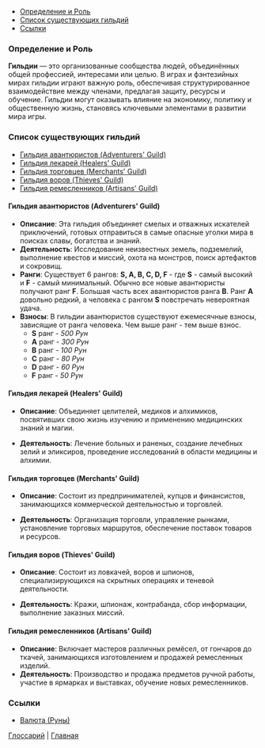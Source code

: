 - [Определение и Роль](#Определение%20и%20Роль)
- [Список существующих гильдий](#Список%20существующих%20гильдий)
- [Ссылки](#Ссылки)
### Определение и Роль

**Гильдии** — это организованные сообщества людей, объединённых общей профессией, интересами или целью. В играх и фэнтезийных мирах гильдии играют важную роль, обеспечивая структурированное взаимодействие между членами, предлагая защиту, ресурсы и обучение. Гильдии могут оказывать влияние на экономику, политику и общественную жизнь, становясь ключевыми элементами в развитии мира игры.

### Список существующих гильдий
- [Гильдия авантюристов (Adventurers' Guild)](#Гильдия%20авантюристов%20(Adventurers'%20Guild))
- [Гильдия лекарей (Healers' Guild)](#Гильдия%20лекарей%20(Healers'%20Guild))
- [Гильдия торговцев (Merchants' Guild)](#Гильдия%20торговцев%20(Merchants'%20Guild))
- [Гильдия воров (Thieves' Guild)](#Гильдия%20воров%20(Thieves'%20Guild))
- [Гильдия ремесленников (Artisans' Guild)](#Гильдия%20ремесленников%20(Artisans'%20Guild))

#### Гильдия авантюристов (Adventurers' Guild)

- **Описание**: Эта гильдия объединяет смелых и отважных искателей приключений, готовых отправиться в самые опасные уголки мира в поисках славы, богатства и знаний.
- **Деятельность**: Исследование неизвестных земель, подземелий, выполнение квестов и миссий, охота на монстров, поиск артефактов и сокровищ.
- **Ранги**: Существует 6 рангов: **S, A, B, C, D, F** - где **S** - самый высокий и **F** - самый минимальный. Обычно все новые авантюристы получают ранг **F**. Большая часть всех авантюристов ранга **B**. Ранг **A** довольно редкий, а человека с рангом **S** повстречать невероятная удача.
- **Взносы**: В гильдии авантюристов существуют ежемесячные взносы, зависящие от ранга человека. Чем выше ранг - тем выше взнос.
	- **S** ранг - *500 Рун*
	- **A** ранг - *300 Рун*
	- **B** ранг - *100 Рун*
	- **C** ранг - *80 Рун*
	- **D** ранг - *60 Рун*
	- **F** ранг - *50 Рун*


#### Гильдия лекарей (Healers' Guild)

- **Описание**: Объединяет целителей, медиков и алхимиков, посвятивших свою жизнь изучению и применению медицинских знаний и магии.

- **Деятельность**: Лечение больных и раненых, создание лечебных зелий и эликсиров, проведение исследований в области медицины и алхимии.

#### Гильдия торговцев (Merchants' Guild)

- **Описание**: Состоит из предпринимателей, купцов и финансистов, занимающихся коммерческой деятельностью и торговлей.

- **Деятельность**: Организация торговли, управление рынками, установление торговых маршрутов, обеспечение поставок товаров и ресурсов.

#### Гильдия воров (Thieves' Guild)

- **Описание**: Состоит из ловкачей, воров и шпионов, специализирующихся на скрытных операциях и теневой деятельности.

- **Деятельность**: Кражи, шпионаж, контрабанда, сбор информации, выполнение заказных миссий.

#### Гильдия ремесленников (Artisans' Guild)

- **Описание**: Включает мастеров различных ремёсел, от гончаров до ткачей, занимающихся изготовлением и продажей ремесленных изделий.
- **Деятельность**: Производство и продажа предметов ручной работы, участие в ярмарках и выставках, обучение новых ремесленников.

### Ссылки
- [Валюта (Руны)](Cash.md)

[Глоссарий](../Glossary.md) | [Главная](../index.md) 